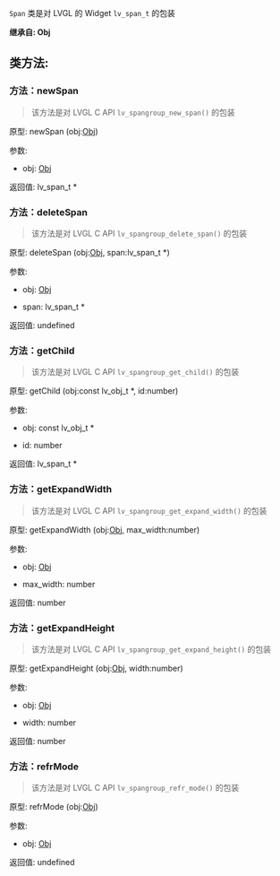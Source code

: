 `Span` 类是对 LVGL 的 Widget `lv_span_t` 的包装

**继承自: Obj**

## 类方法:



### 方法：newSpan

> 该方法是对 LVGL C API `lv_spangroup_new_span()` 的包装

原型: newSpan (obj:[Obj](../Obj))

参数:

* obj: [Obj](../Obj)

返回值:
lv_span_t *



### 方法：deleteSpan

> 该方法是对 LVGL C API `lv_spangroup_delete_span()` 的包装

原型: deleteSpan (obj:[Obj](../Obj), span:lv_span_t *)

参数:

* obj: [Obj](../Obj)

* span: lv_span_t *

返回值:
undefined



### 方法：getChild

> 该方法是对 LVGL C API `lv_spangroup_get_child()` 的包装

原型: getChild (obj:const lv_obj_t *, id:number)

参数:

* obj: const lv_obj_t *

* id: number

返回值:
lv_span_t *



### 方法：getExpandWidth

> 该方法是对 LVGL C API `lv_spangroup_get_expand_width()` 的包装

原型: getExpandWidth (obj:[Obj](../Obj), max_width:number)

参数:

* obj: [Obj](../Obj)

* max_width: number

返回值:
number



### 方法：getExpandHeight

> 该方法是对 LVGL C API `lv_spangroup_get_expand_height()` 的包装

原型: getExpandHeight (obj:[Obj](../Obj), width:number)

参数:

* obj: [Obj](../Obj)

* width: number

返回值:
number



### 方法：refrMode

> 该方法是对 LVGL C API `lv_spangroup_refr_mode()` 的包装

原型: refrMode (obj:[Obj](../Obj))

参数:

* obj: [Obj](../Obj)

返回值:
undefined


